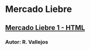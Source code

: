 # Mercado Liebre

## [Mercado Liebre 1 - HTML](https://github.com/x-Fenix-x/MercadoLiebre/tree/estructuraWeb)

### Autor: R. Vallejos